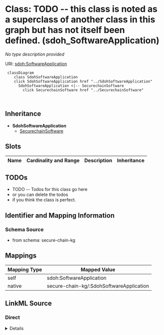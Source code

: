 

# Class: TODO -- this class is noted as a superclass of another class in this graph but has not itself been defined. (sdoh_SoftwareApplication)


_No type description provided_





URI: [sdoh:SoftwareApplication](http://schema.org/SoftwareApplication)






```mermaid
 classDiagram
    class SdohSoftwareApplication
    click SdohSoftwareApplication href "../SdohSoftwareApplication"
      SdohSoftwareApplication <|-- SecurechainSoftware
        click SecurechainSoftware href "../SecurechainSoftware"
      
      
```





## Inheritance
* **SdohSoftwareApplication**
    * [SecurechainSoftware](../classes/SecurechainSoftware.md)



## Slots

| Name | Cardinality and Range | Description | Inheritance |
| ---  | --- | --- | --- |









## TODOs

* TODO -- Todos for this class go here
* or you can delete the todos
* if you think the class is perfect.

## Identifier and Mapping Information







### Schema Source


* from schema: secure-chain-kg




## Mappings

| Mapping Type | Mapped Value |
| ---  | ---  |
| self | sdoh:SoftwareApplication |
| native | secure-chain-kg/:SdohSoftwareApplication |







## LinkML Source

<!-- TODO: investigate https://stackoverflow.com/questions/37606292/how-to-create-tabbed-code-blocks-in-mkdocs-or-sphinx -->

### Direct

<details>
```yaml
name: sdoh_SoftwareApplication
description: No type description provided
title: TODO -- this class is noted as a superclass of another class in this graph
  but has not itself been defined.
todos:
- TODO -- Todos for this class go here
- or you can delete the todos
- if you think the class is perfect.
notes:
- Class with 0 occurences.
from_schema: secure-chain-kg
rank: 1000
class_uri: sdoh:SoftwareApplication

```
</details>

### Induced

<details>
```yaml
name: sdoh_SoftwareApplication
description: No type description provided
title: TODO -- this class is noted as a superclass of another class in this graph
  but has not itself been defined.
todos:
- TODO -- Todos for this class go here
- or you can delete the todos
- if you think the class is perfect.
notes:
- Class with 0 occurences.
from_schema: secure-chain-kg
rank: 1000
class_uri: sdoh:SoftwareApplication

```
</details>